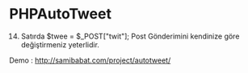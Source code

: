 # PHPAutoTweet

14. Satırda $twee = $_POST["twit"]; Post Gönderimini kendinize göre değiştirmeniz 
yeterlidir.

Demo : http://samibabat.com/project/autotweet/
